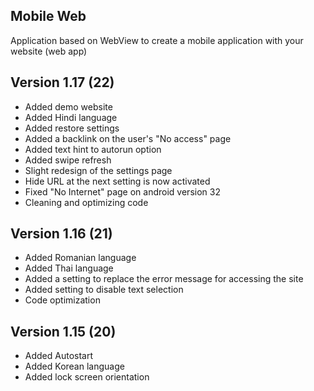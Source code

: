 ﻿## Mobile Web

Application based on WebView to create a mobile application with your website (web app)

## Version 1.17 (22)
- Added demo website
- Added Hindi language
- Added restore settings
- Added a backlink on the user's "No access" page
- Added text hint to autorun option
- Added swipe refresh
- Slight redesign of the settings page
- Hide URL at the next setting is now activated
- Fixed "No Internet" page on android version 32
- Cleaning and optimizing code

## Version 1.16 (21)

- Added Romanian language
- Added Thai language
- Added a setting to replace the error message for accessing the site
- Added setting to disable text selection
- Code optimization

## Version 1.15 (20)
- Added Autostart
- Added Korean language
- Added lock screen orientation